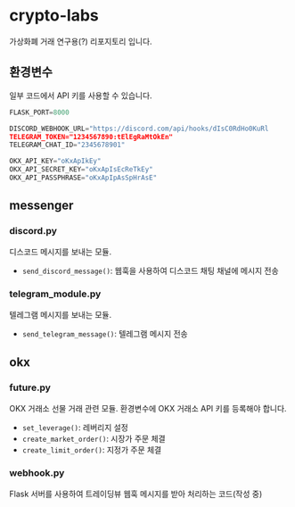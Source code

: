 # crypto-labs

가상화폐 거래 연구용(?) 리포지토리 입니다.


## 환경변수

일부 코드에서 API 키를 사용할 수 있습니다.

```python
FLASK_PORT=8000

DISCORD_WEBHOOK_URL="https://discord.com/api/hooks/dIsC0RdHo0KuRl
TELEGRAM_TOKEN="1234567890:tElEgRaMtOkEn"
TELEGRAM_CHAT_ID="2345678901"

OKX_API_KEY="oKxApIkEy"
OKX_API_SECRET_KEY="oKxApIsEcReTkEy"
OKX_API_PASSPHRASE="oKxApIpAsSpHrAsE"
```


## messenger

### discord.py

디스코드 메시지를 보내는 모듈.

* `send_discord_message()`: 웹훅을 사용하여 디스코드 채팅 채널에 메시지 전송

### telegram_module.py

텔레그램 메시지를 보내는 모듈.

* `send_telegram_message()`: 텔레그램 메시지 전송


## okx

### future.py

OKX 거래소 선물 거래 관련 모듈. 환경변수에 OKX 거래소 API 키를 등록해야 합니다.

* `set_leverage()`: 레버리지 설정
* `create_market_order()`: 시장가 주문 체결
* `create_limit_order()`: 지정가 주문 체결

### webhook.py

Flask 서버를 사용하여 트레이딩뷰 웹훅 메시지를 받아 처리하는 코드(작성 중)